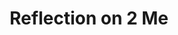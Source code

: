 ---
pid: CH1068
title: Reflection on 2 Me
location_transcription: City Hall
zipcode: '19125'
outside_phl: 
neighborhood: Fishtown,Kensington
age: '64'
age_range: 60-69
instagram: 
image_file_name: CH_1068.jpg
proposal_transcription: It was great to watch the many families enjoy and interact
  with the temporary monument inf City Hall.  The staff attending to the C. H. monument
  were very focused and helpful & seem to enjoy the people they were informing.
topic: Unknown
topic_summary: '0'
type: Other No Form
keywords_other: Existing Monuments
credit: Charles Townson
image_labels: 
twitter: 
facebook: 
permalink: "/monuments/ch1068/"
layout: item-page
---